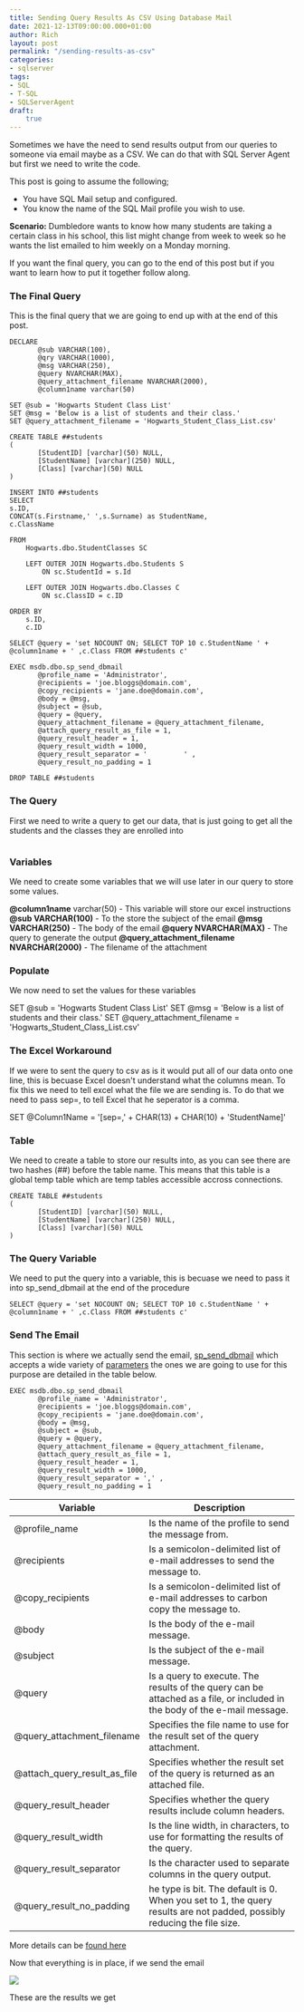 ```yaml
---
title: Sending Query Results As CSV Using Database Mail
date: 2021-12-13T09:00:00.000+01:00
author: Rich
layout: post
permalink: "/sending-results-as-csv"
categories:
- sqlserver
tags:
- SQL
- T-SQL
- SQLServerAgent
draft:
    true
---
```


Sometimes we have the need to send results output from our queries to someone via email maybe as a CSV. We can do that with SQL Server Agent but first we need to write the code.

This post is going to assume the following; 

* You have SQL Mail setup and configured. 
* You know the name of the SQL Mail profile you wish to use.

**Scenario:** Dumbledore wants to know how many students are taking a certain class in his school, this list might change from week to week so he wants the list emailed to him weekly on a Monday morning.

If you want the final query, you can go to the end of this post but if you want to learn how to put it together follow along. 

### The Final Query

This is the final query that we are going to end up with at the end of this post. 

```
DECLARE 
       @sub VARCHAR(100),
       @qry VARCHAR(1000),
       @msg VARCHAR(250),
       @query NVARCHAR(MAX),
       @query_attachment_filename NVARCHAR(2000),
       @column1name varchar(50)

SET @sub = 'Hogwarts Student Class List'
SET @msg = 'Below is a list of students and their class.'
SET @query_attachment_filename = 'Hogwarts_Student_Class_List.csv'

CREATE TABLE ##students
(
       [StudentID] [varchar](50) NULL,
       [StudentName] [varchar](250) NULL,
       [Class] [varchar](50) NULL
) 

INSERT INTO ##students
SELECT
s.ID,
CONCAT(s.Firstname,' ',s.Surname) as StudentName,
c.ClassName

FROM 
	Hogwarts.dbo.StudentClasses SC

	LEFT OUTER JOIN Hogwarts.dbo.Students S
		ON sc.StudentId = s.Id

	LEFT OUTER JOIN Hogwarts.dbo.Classes C
		ON sc.ClassID = c.ID

ORDER BY 
	s.ID,
	c.ID

SELECT @query = 'set NOCOUNT ON; SELECT TOP 10 c.StudentName ' + @column1name + ' ,c.Class FROM ##students c'

EXEC msdb.dbo.sp_send_dbmail
       @profile_name = 'Administrator',
       @recipients = 'joe.bloggs@domain.com',
       @copy_recipients = 'jane.doe@domain.com',
       @body = @msg,
       @subject = @sub,
       @query = @query,
       @query_attachment_filename = @query_attachment_filename,
       @attach_query_result_as_file = 1,
       @query_result_header = 1,
       @query_result_width = 1000,
       @query_result_separator = '         ' ,
       @query_result_no_padding = 1

DROP TABLE ##students
```

### The Query 

First we need to write a query to get our data, that is just going to get all the students and the classes they are enrolled into

```
```

### Variables 

We need to create some variables that we will use later in our query to store some values. 


**@column1name** varchar(50) - This variable will store our excel instructions
**@sub VARCHAR(100)** - To the store the subject of the email
**@msg VARCHAR(250)** - The body of the email 
**@query NVARCHAR(MAX)** - The query to generate the output 
**@query_attachment_filename NVARCHAR(2000)** - The filename of the attachment

### Populate 

We now need to set the values for these variables 

SET @sub = 'Hogwarts Student Class List'
SET @msg = 'Below is a list of students and their class.'
SET @query_attachment_filename = 'Hogwarts_Student_Class_List.csv'

### The Excel Workaround 

If we were to sent the query to csv as is it would put all of our data onto one line, this is becuase Excel doesn't understand what the columns mean. To fix this we need to tell excel what the file we are sending is. To do that we need to pass sep=, to tell Excel that he seperator is a comma. 

SET @Column1Name = '[sep=,' + CHAR(13) + CHAR(10) + 'StudentName]'

### Table 

We need to create a table to store our results into, as you can see there are two hashes (##) before the table name. This means that this table is a global temp table which are temp tables accessible accross connections. 

```
CREATE TABLE ##students
(
       [StudentID] [varchar](50) NULL,
       [StudentName] [varchar](250) NULL,
       [Class] [varchar](50) NULL
)
```

### The Query Variable

We need to put the query into a variable, this is becuase we need to pass it into sp_send_dbmail at the end of the procedure 

```SELECT @query = 'set NOCOUNT ON; SELECT TOP 10 c.StudentName ' + @column1name + ' ,c.Class FROM ##students c'```

### Send The Email 

This section is where we actually send the email, [sp_send_dbmail](https://docs.microsoft.com/en-us/sql/relational-databases/system-stored-procedures/sp-send-dbmail-transact-sql?view=sql-server-ver15#arguments) which accepts a wide variety of [parameters](https://docs.microsoft.com/en-us/sql/relational-databases/system-stored-procedures/sp-send-dbmail-transact-sql?view=sql-server-ver15#arguments) the ones we are going to use for this purpose are detailed in the table below. 

```
EXEC msdb.dbo.sp_send_dbmail
       @profile_name = 'Administrator',
       @recipients = 'joe.bloggs@domain.com',
       @copy_recipients = 'jane.doe@domain.com',
       @body = @msg,
       @subject = @sub,
       @query = @query,
       @query_attachment_filename = @query_attachment_filename,
       @attach_query_result_as_file = 1,
       @query_result_header = 1,
       @query_result_width = 1000,
       @query_result_separator = ',' ,
       @query_result_no_padding = 1
```

|Variable|Description|
|---|---|
|@profile_name|Is the name of the profile to send the message from. |
|@recipients|Is a semicolon-delimited list of e-mail addresses to send the message to.|
|@copy_recipients|Is a semicolon-delimited list of e-mail addresses to carbon copy the message to.|
|@body|Is the body of the e-mail message.|
|@subject|Is the subject of the e-mail message.|
|@query|Is a query to execute. The results of the query can be attached as a file, or included in the body of the e-mail message.|
|@query_attachment_filename|Specifies the file name to use for the result set of the query attachment.|
|@attach_query_result_as_file|Specifies whether the result set of the query is returned as an attached file.|
|@query_result_header|Specifies whether the query results include column headers.|
|@query_result_width|Is the line width, in characters, to use for formatting the results of the query.|
|@query_result_separator|Is the character used to separate columns in the query output.|
|@query_result_no_padding|he type is bit. The default is 0. When you set to 1, the query results are not padded, possibly reducing the file size.|

More details can be [found here](https://docs.microsoft.com/en-us/sql/relational-databases/system-stored-procedures/sp-send-dbmail-transact-sql?view=sql-server-ver15#arguments)

Now that everything is in place, if we send the email

![](/img/csv-result-email.png)

These are the results we get 

